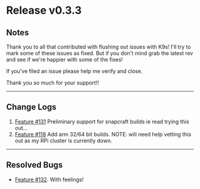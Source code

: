 # Release v0.3.3

## Notes

Thank you to all that contributed with flushing out issues with K9s! I'll try
to mark some of these issues as fixed. But if you don't mind grab the latest
rev and see if we're happier with some of the fixes!

If you've filed an issue please help me verify and close.

Thank you so much for your support!!

---

## Change Logs

1. [Feature #131](https://github.com/kswapd/k13s/issues/131)
   Preliminary support for snapcraft builds ie read trying this out...
2. [Feature #118](https://github.com/kswapd/k13s/issues/118) Add arm 32/64 bit builds.
   NOTE: will need help vetting this out as my RPi cluster is currently down.

---

## Resolved Bugs

+ [Feature #132](https://github.com/kswapd/k13s/issues/132). With feelings!
